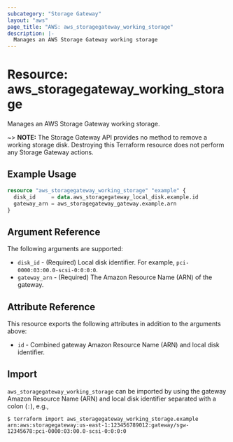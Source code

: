 ```yaml
---
subcategory: "Storage Gateway"
layout: "aws"
page_title: "AWS: aws_storagegateway_working_storage"
description: |-
  Manages an AWS Storage Gateway working storage
---
```


# Resource: aws_storagegateway_working_storage

Manages an AWS Storage Gateway working storage.

~> **NOTE:** The Storage Gateway API provides no method to remove a working storage disk. Destroying this Terraform resource does not perform any Storage Gateway actions.

## Example Usage

```terraform
resource "aws_storagegateway_working_storage" "example" {
  disk_id     = data.aws_storagegateway_local_disk.example.id
  gateway_arn = aws_storagegateway_gateway.example.arn
}
```

## Argument Reference

The following arguments are supported:

* `disk_id` - (Required) Local disk identifier. For example, `pci-0000:03:00.0-scsi-0:0:0:0`.
* `gateway_arn` - (Required) The Amazon Resource Name (ARN) of the gateway.

## Attribute Reference

This resource exports the following attributes in addition to the arguments above:

* `id` - Combined gateway Amazon Resource Name (ARN) and local disk identifier.

## Import

`aws_storagegateway_working_storage` can be imported by using the gateway Amazon Resource Name (ARN) and local disk identifier separated with a colon (`:`), e.g.,

```
$ terraform import aws_storagegateway_working_storage.example arn:aws:storagegateway:us-east-1:123456789012:gateway/sgw-12345678:pci-0000:03:00.0-scsi-0:0:0:0
```
